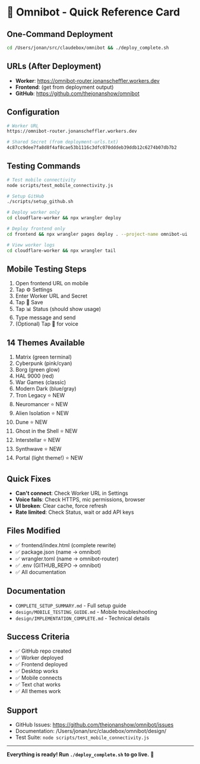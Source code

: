 # 🚀 Omnibot - Quick Reference Card

## One-Command Deployment
```bash
cd /Users/jonan/src/claudebox/omnibot && ./deploy_complete.sh
```

## URLs (After Deployment)
- **Worker**: https://omnibot-router.jonanscheffler.workers.dev
- **Frontend**: (get from deployment output)
- **GitHub**: https://github.com/thejonanshow/omnibot

## Configuration
```bash
# Worker URL
https://omnibot-router.jonanscheffler.workers.dev

# Shared Secret (from deployment-urls.txt)
4c87cc9dee7fa8d8f4af8cae53b1116c3dfc070dddeb39ddb12c6274b07db7b2
```

## Testing Commands
```bash
# Test mobile connectivity
node scripts/test_mobile_connectivity.js

# Setup GitHub
./scripts/setup_github.sh

# Deploy worker only
cd cloudflare-worker && npx wrangler deploy

# Deploy frontend only
cd frontend && npx wrangler pages deploy . --project-name omnibot-ui

# View worker logs
cd cloudflare-worker && npx wrangler tail
```

## Mobile Testing Steps
1. Open frontend URL on mobile
2. Tap ⚙️ Settings
3. Enter Worker URL and Secret
4. Tap 💾 Save
5. Tap 📊 Status (should show usage)
6. Type message and send
7. (Optional) Tap 🎤 for voice

## 14 Themes Available
1. Matrix (green terminal)
2. Cyberpunk (pink/cyan)
3. Borg (green glow)
4. HAL 9000 (red)
5. War Games (classic)
6. Modern Dark (blue/gray)
7. Tron Legacy ⭐ NEW
8. Neuromancer ⭐ NEW
9. Alien Isolation ⭐ NEW
10. Dune ⭐ NEW
11. Ghost in the Shell ⭐ NEW
12. Interstellar ⭐ NEW
13. Synthwave ⭐ NEW
14. Portal (light theme!) ⭐ NEW

## Quick Fixes
- **Can't connect**: Check Worker URL in Settings
- **Voice fails**: Check HTTPS, mic permissions, browser
- **UI broken**: Clear cache, force refresh
- **Rate limited**: Check Status, wait or add API keys

## Files Modified
- ✅ frontend/index.html (complete rewrite)
- ✅ package.json (name → omnibot)
- ✅ wrangler.toml (name → omnibot-router)
- ✅ .env (GITHUB_REPO → omnibot)
- ✅ All documentation

## Documentation
- `COMPLETE_SETUP_SUMMARY.md` - Full setup guide
- `design/MOBILE_TESTING_GUIDE.md` - Mobile troubleshooting
- `design/IMPLEMENTATION_COMPLETE.md` - Technical details

## Success Criteria
- ✅ GitHub repo created
- ✅ Worker deployed
- ✅ Frontend deployed
- ✅ Desktop works
- ✅ Mobile connects
- ✅ Text chat works
- ✅ All themes work

## Support
- GitHub Issues: https://github.com/thejonanshow/omnibot/issues
- Documentation: /Users/jonan/src/claudebox/omnibot/design/
- Test Suite: `node scripts/test_mobile_connectivity.js`

---
**Everything is ready! Run `./deploy_complete.sh` to go live.** 🎉
